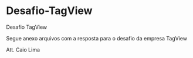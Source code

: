 # Desafio-TagView

Desafio TagView

Segue anexo arquivos com a resposta para o desafio da empresa TagView

Att. Caio Lima
